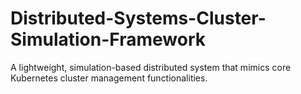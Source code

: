 # Distributed-Systems-Cluster-Simulation-Framework

A lightweight, simulation-based distributed system that mimics core Kubernetes cluster management functionalities.
